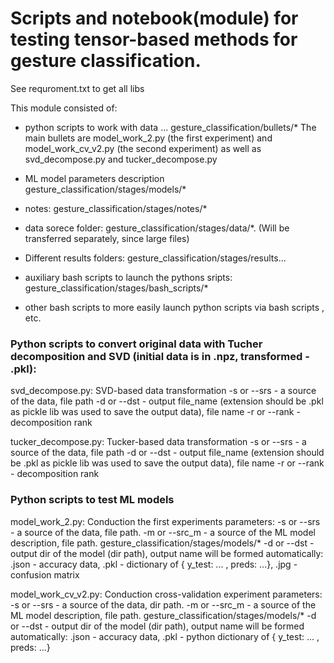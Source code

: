 # Scripts and notebook(module) for testing tensor-based methods for gesture classification. 

See requroment.txt to get all libs

This module consisted of:
- python scripts to work with data ... gesture_classification/bullets/*
The main bullets are model_work_2.py (the first experiment) and model_work_cv_v2.py (the second experiment) as well as svd_decompose.py and tucker_decompose.py 

- ML model parameters description gesture_classification/stages/models/*

- notes: gesture_classification/stages/notes/*

- data sorece folder: gesture_classification/stages/data/*. (Will be transferred separately, since large files)

- Different results folders: gesture_classification/stages/results...

- auxiliary bash scripts to launch the pythons sripts: gesture_classification/stages/bash_scripts/*

- other bash scripts to more easily launch python scripts via bash scripts
, etc.



### Python scripts to convert original data with Tucher decomposition and SVD (initial data is in .npz,  transformed - .pkl):
svd_decompose.py: SVD-based data transformation 
-s or --srs - a source of the data, file path
-d or --dst - output file_name (extension should be .pkl as pickle lib was used to save the output data), file name 
-r or --rank - decomposition rank

tucker_decompose.py: Tucker-based data transformation 
-s or --srs - a source of the data, file path
-d or --dst - output file_name (extension should be .pkl as pickle lib was used to save the output data), file name 
-r or --rank - decomposition rank




### Python scripts to test ML models
model_work_2.py: Conduction the first experiments
parameters: 
-s or --srs - a source of the data, file path.
-m or --src_m - a source of the ML model description, file path. gesture_classification/stages/models/*
-d or --dst - output dir of the model (dir path), output name will be formed automatically: .json - accuracy data, .pkl - dictionary of {   y_test: ... , preds: ...}, .jpg - confusion matrix


model_work_cv_v2.py:  Conduction cross-validation experiment
parameters: 
-s or --srs - a source of the data, dir path.
-m or --src_m - a source of the ML model description, file path. gesture_classification/stages/models/*
-d or --dst - output dir of the model (dir path), output name will be formed automatically: .json - accuracy data, .pkl - python dictionary of {   y_test: ... , preds: ...}

